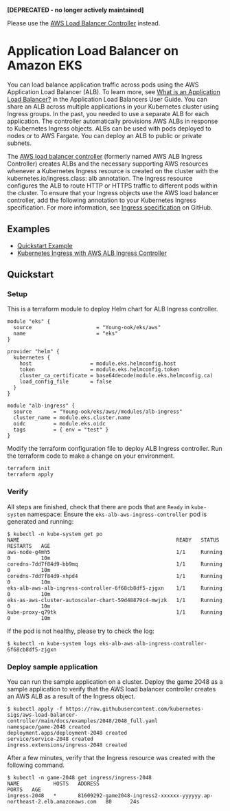 **[DEPRECATED - no longer actively maintained]**

Please use the [AWS Load Balancer Controller](https://github.com/Young-ook/terraform-aws-eks/tree/main/modules/lb-controller) instead.

# Application Load Balancer on Amazon EKS
You can load balance application traffic across pods using the AWS Application Load Balancer (ALB). To learn more, see [What is an Application Load Balancer?](https://docs.aws.amazon.com/elasticloadbalancing/latest/application/introduction.html) in the Application Load Balancers User Guide. You can share an ALB across multiple applications in your Kubernetes cluster using Ingress groups. In the past, you needed to use a separate ALB for each application. The controller automatically provisions AWS ALBs in response to Kubernetes Ingress objects. ALBs can be used with pods deployed to nodes or to AWS Fargate. You can deploy an ALB to public or private subnets.

The [AWS load balancer controller](https://github.com/kubernetes-sigs/aws-load-balancer-controller) (formerly named AWS ALB Ingress Controller) creates ALBs and the necessary supporting AWS resources whenever a Kubernetes Ingress resource is created on the cluster with the kubernetes.io/ingress.class: alb annotation. The Ingress resource configures the ALB to route HTTP or HTTPS traffic to different pods within the cluster. To ensure that your Ingress objects use the AWS load balancer controller, add the following annotation to your Kubernetes Ingress specification. For more information, see [Ingress specification](https://kubernetes-sigs.github.io/aws-load-balancer-controller/guide/ingress/spec/) on GitHub.

## Examples
- [Quickstart Example](https://github.com/Young-ook/terraform-aws-eks/blob/main/modules/alb-ingress/README.md#quickstart)
- [Kubernetes Ingress with AWS ALB Ingress Controller](https://aws.amazon.com/blogs/opensource/kubernetes-ingress-aws-alb-ingress-controller)

## Quickstart
### Setup
This is a terraform module to deploy Helm chart for ALB Ingress controller.
```hcl
module "eks" {
  source                     = "Young-ook/eks/aws"
  name                       = "eks"
}

provider "helm" {
  kubernetes {
    host                   = module.eks.helmconfig.host
    token                  = module.eks.helmconfig.token
    cluster_ca_certificate = base64decode(module.eks.helmconfig.ca)
    load_config_file       = false
  }
}

module "alb-ingress" {
  source       = "Young-ook/eks/aws//modules/alb-ingress"
  cluster_name = module.eks.cluster.name
  oidc         = module.eks.oidc
  tags         = { env = "test" }
}
```
Modify the terraform configuration file to deploy ALB Ingress controller. Run the terraform code to make a change on your environment.
```
terraform init
terraform apply
```

### Verify
All steps are finished, check that there are pods that are `Ready` in `kube-system` namespace:
Ensure the `eks-alb-aws-ingress-controller` pod is generated and running:

```
$ kubectl -n kube-system get po
NAME                                                   READY   STATUS    RESTARTS   AGE
aws-node-g4mh5                                         1/1     Running   0          10m
coredns-7dd7f84d9-bb9mq                                1/1     Running   0          10m
coredns-7dd7f84d9-xhpd4                                1/1     Running   0          10m
eks-alb-aws-alb-ingress-controller-6f68cb8df5-zjgxn    1/1     Running   0          10m
eks-as-aws-cluster-autoscaler-chart-59d48879c4-mwjzk   1/1     Running   0          10m
kube-proxy-q79tk                                       1/1     Running   0          10m
```
If the pod is not healthy, please try to check the log:
```
$ kubectl -n kube-system logs eks-alb-aws-alb-ingress-controller-6f68cb8df5-zjgxn
```

### Deploy sample application
You can run the sample application on a cluster. Deploy the game 2048 as a sample application to verify that the AWS load balancer controller creates an AWS ALB as a result of the Ingress object.
```
$ kubectl apply -f https://raw.githubusercontent.com/kubernetes-sigs/aws-load-balancer-controller/main/docs/examples/2048/2048_full.yaml
namespace/game-2048 created
deployment.apps/deployment-2048 created
service/service-2048 created
ingress.extensions/ingress-2048 created
```
After a few minutes, verify that the Ingress resource was created with the following command.
```
$ kubectl -n game-2048 get ingress/ingress-2048
NAME           HOSTS   ADDRESS                                                                     PORTS   AGE
ingress-2048   *       81609292-game2048-ingress2-xxxxxx-yyyyyy.ap-northeast-2.elb.amazonaws.com   80      24s
```
